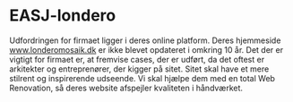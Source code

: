 # EASJ-londero
Udfordringen for firmaet ligger i deres online platform.  Deres hjemmeside www.londeromosaik.dk er ikke blevet opdateret i omkring 10 år. Det der er vigtigt for firmaet er, at fremvise cases, der er udført, da det oftest er arkitekter og entreprenører, der kigger på sitet. Sitet skal have et mere stilrent og inspirerende udseende. Vi skal hjælpe dem med en total Web Renovation, så deres website afspejler kvaliteten i håndværket. 
